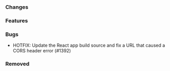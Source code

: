 ### Changes

### Features

### Bugs

- HOTFIX: Update the React app build source and fix a URL that caused a CORS header error (#1392)

### Removed
